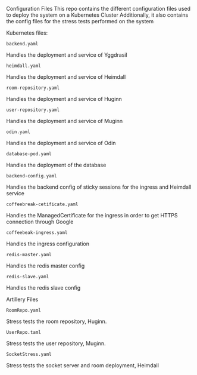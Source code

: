 Configuration Files
This repo contains the different configuration files used to deploy the system on a Kubernetes Cluster
Additionally, it also contains the config files for the stress tests performed on the system

Kubernetes files:

    backend.yaml
Handles the deployment and service of Yggdrasil
    
    heimdall.yaml
Handles the deployment and service of Heimdall
    
    room-repository.yaml
Handles the deployment and service of Huginn

    user-repository.yaml
Handles the deployment and service of Muginn
    
    odin.yaml
Handles the deployment and service of Odin
    
    database-pod.yaml
Handles the deployment of the database
    
    backend-config.yaml
Handles the backend config of sticky sessions for the ingress and Heimdall service
    
    coffeebreak-cetificate.yaml
Handles the ManagedCertificate for the ingress in order to get HTTPS connection through Google
    
    coffeebeak-ingress.yaml
Handles the ingress configuration
    
    redis-master.yaml
Handles the redis master config

    redis-slave.yaml
Handles the redis slave config

Artillery Files
    
    RoomRepo.yaml
Stress tests the room repository, Huginn.
    
    UserRepo.taml
Stress tests the user repository, Muginn.

    SocketStress.yaml
Stress tests the socket server and room deployment, Heimdall
